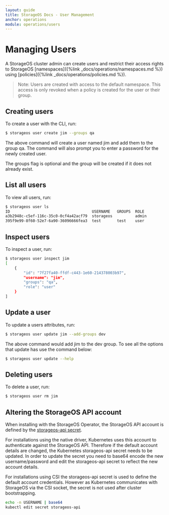```yaml
---
layout: guide
title: StorageOS Docs - User Management
anchor: operations
module: operations/users
---
```


# Managing Users


A StorageOS cluster admin can create users and restrict their access rights to
StorageOS [namespaces]({%link _docs/operations/namespaces.md %}) using
[policies]({%link _docs/operations/policies.md %}).

>Note: Users are created with access to the default namespace. This access is
>only revoked when a policy is created for the user or their group. 

## Creating users

To create a user with the CLI, run:

```bash
$ storageos user create jim --groups qa
```
The above command will create a user named jim and add them to the group qa.
The command will also prompt you to enter a password for the newly created
user. 

The groups flag is optional and the group will be created if it does not
already exist. 

## List all users
To view all users, run:

```bash
$ storageos user ls
ID                                    USERNAME   GROUPS  ROLE
a3b2948c-c5ef-116c-35c0-0cf4a42acf79  storageos          admin
395f9e99-8f60-52e7-6a90-36096666fea3  test       test    user
```

## Inspect users
To inspect a user, run:
```bash
$ storageos user inspect jim
[
    {
        "id": "7f27fa40-ffdf-c443-1e60-214378003b97",
        "username": "jim",
        "groups": "qa",
        "role": "user"
    }
]
```

## Update a user
To update a users attributes, run:

```bash
$ storageos user update jim --add-groups dev
```
The above command would add jim to the dev group. To see all the options that
update has use the command below:

```bash
$ storageos user update --help
```

## Deleting users
To delete a user, run:

```bash
$ storageos user rm jim
```
## Altering the StorageOS API account

When installing with the StorageOS Operator, the StorageOS API account is
defined by the [storageos-api
secret](/docs/platforms/kubernetes/install/1.13#create-a-secret).

For installations using the native driver, Kubernetes uses this account to
authenticate against the StorageOS API. Therefore if the default account
details are changed, the Kubernetes storageos-api secret needs to be updated.
In order to update the secret you need to base64 encode the new
username/password and edit the storageos-api secret to reflect the new account
details.

For installations using CSI the storageos-api secret is used to define the
default account credentials. However as Kubernetes communicates with StorageOS
via the CSI socket, the secret is not used after cluster bootstrapping.

```bash
echo -n USERNAME | base64
kubectl edit secret storageos-api
```
